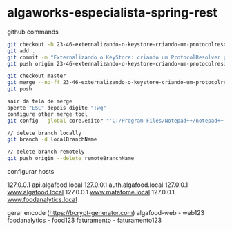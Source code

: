 # algaworks-especialista-spring-rest

github commands

```bash
git checkout -b 23-46-externalizando-o-keystore-criando-um-protocolresolver-para-base64
git add .
git commit -m "Externalizando o KeyStore: criando um ProtocolResolver para Base64"
git push origin 23-46-externalizando-o-keystore-criando-um-protocolresolver-para-base64

git checkout master
git merge --no-ff 23-46-externalizando-o-keystore-criando-um-protocolresolver-para-base64
git push

sair da tela de merge
aperte "ESC" depois digite ":wq"
configure other merge tool
git config --global core.editor "'C:/Program Files/Notepad++/notepad++.exe' -multiInst -notabbar -nosession -noPlugin"

// delete branch locally
git branch -d localBranchName

// delete branch remotely
git push origin --delete remoteBranchName
```

configurar hosts

127.0.0.1       api.algafood.local
127.0.0.1       auth.algafood.local
127.0.0.1       www.algafood.local
127.0.0.1       www.matafome.local
127.0.0.1       www.foodanalytics.local

gerar encode (https://bcrypt-generator.com)
algafood-web - web123
foodanalytics - food123
faturamento - faturamento123